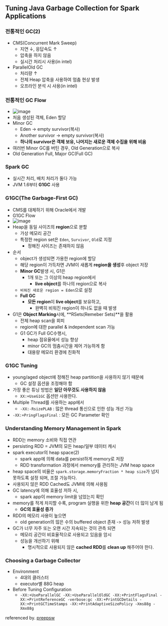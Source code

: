 ## Tuning Java Garbage Collection for Spark Applications
### 전통적인 GC(2)
- CMS(Concurrent Mark Sweep)
    - 지연 ↓, 응답속도 ↑
    - 압축을 하지 않음
    - 실시간 처리시 사용(in intel)
- ParallelOld GC
    - 처리량 ↑
    - 전체 Heap 압축을 사용하여 멈춤 현상 발생
    - 오프라인 분석 시 사용(in intel)

### 전통적인 GC Flow
- ![image](https://user-images.githubusercontent.com/10006290/50391380-664fdc80-0787-11e9-893b-f953f08a9d48.png)
- 처음 생성된 객체, Eden 할당 
- Minor GC
    - Eden -> empty survivor(복사)
    - Another survivor -> empty survivor(복사)
    - **하나의 survivor은 객체 보유, 나머지는 새로운 객체 수집을 위해 비움**
- 여러번 Minor GC를 버틴 경우, Old Generation으로 복사 
- Old Generation Full, Major GC(Full GC)

### Spark GC
- 실시간 처리, 배치 처리가 둘다 가능 
- JVM 1.6부터 **G1GC** 사용 

### G1GC(The Garbage-First GC)
- CMS를 대체하기 위해 Oracle에서 개발
- G1GC Flow
- ![image](https://user-images.githubusercontent.com/10006290/50391416-fe4dc600-0787-11e9-9b45-8a512b0684d3.png)
- Heap을 동일 사이즈의 **region**으로 분할 
    - 가상 메모리 공간 
    - 특정한 region set은 `Eden`, `Survivor`, `Old`로 지정 
        - 정해진 사이즈는 존재하지 않음
- 순서 
    - object가 생성되면 가용한 region에 할당 
    - 해당 region이 가득차면 JVM이 새롭게 **region을 생성**후 object 저장 
    - **Minor GC**발생 시, G1은
        - 1개 또는 그 이상의 heap region에서 
            - **live object**를 하나의 region으로 복사
    - `비워진 새로운 region = Eden`으로 설정
    - **Full GC**
        - **모든 region**이 **live object**를 보유하고,
            - 완벽히 비워진 region이 하나도 없을 때 발생
- G1은 **Object Marking**시에, **RSets(Remeber Sets)**을 활용
    - 전체 heap scan을 회피 
    - region에 대한 parallel & independent scan 가능
    - G1 GC가 Full GC수행시,
        - heap 점유율에서 성능 향상 
        - minor GC의 멈춤시간을 제어 가능하게 함 
        - 대용량 메모리 환경에 친화적 

### G1GC Tuning
- young/aged object에 정해진 heap partition을 사용하지 않기 때문에 
    - GC 설정 옵션을 조정해야 함
- 가장 좋은 튜닝 방법은 **일단 아무것도 사용하지 않음**
    - `XX:+UseG1GC` 옵션만 사용한다.
- Multiple Thread를 사용하는 app에서
    - `-XX:-RsizePLAB` : 많은 thread 통신으로 인한 성능 개선 가능
- `-XX:+PringFlagsFinal` : 모든 GC Parameter 확인

### Understanding Memory Management in Spark
- RDD는 memory 소비와 직접 연관 
- persisting RDD = JVM의 모든 heap/일부 데이터 캐시
- spark executor의 heap space(2)
    - spark app에 의해 data를 persist하게 memory로 저장 
    - RDD transformation 과정에서 memory를 관리하는 JVM heap space
- heap space의 비율은 `spark.storage.memoryFraction * heap size`가 넘지 못하도록 설정 되며, 조절 가능하다.
- 사용되지 않은 RDD Cached도 JVM에 의해 사용됨 
- GC latency에 의해 효율성 저하 시,
    - spark app이 memory limit을 넘었는지 확인
- memory를 적게 차지할 수록, program 실행을 위한 **heap 공간**이 더 많이 남게 됨
    - **GC의 효율성 증가**
- RDD의 메모리 사용이 높으면 
    - old generation의 많은 수의 buffered object 존재 -> 성능 저하 발생
- GC가 너무 자주 또는 오랜 시간 지속되는 것이 관측 되면 
    - 메모리 공간이 비효율적으로 사용되고 있음을 암시 
    - 성능을 개선하기 위해
        - 명시적으로 사용되지 않은 **cached RDD**를 **clean up** 해주어야 한다.

### Choosing a Garbage Collector
- Environment
    - 4대의 클러스터 
    - executor별 88G heap
- Before Tuning Configuration
    - `-XX:+UseParallelGC -XX:+UseParallelOldGC -XX:+PrintFlagsFinal -XX:+PrintReferenceGC -verbose:gc -XX:+PrintGCDetails -XX:+PrintGCTimeStamps -XX:+PrintAdaptiveSizePolicy -Xms88g -Xmx88g`



referenced by. [preepsw](http://blog.naver.com/PostView.nhn?blogId=freepsw&logNo=220680331433)
